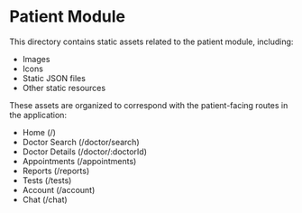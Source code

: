 
# Patient Module

This directory contains static assets related to the patient module, including:
- Images
- Icons
- Static JSON files
- Other static resources

These assets are organized to correspond with the patient-facing routes in the application:
- Home (/)
- Doctor Search (/doctor/search)
- Doctor Details (/doctor/:doctorId)
- Appointments (/appointments)
- Reports (/reports)
- Tests (/tests)
- Account (/account)
- Chat (/chat)
